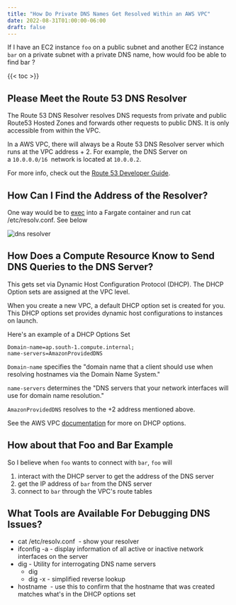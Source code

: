 ```yaml
---
title: "How Do Private DNS Names Get Resolved Within an AWS VPC"
date: 2022-08-31T01:00:00-06:00
draft: false
---
```


If I have an EC2 instance `foo` on a public subnet and another EC2 instance `bar` on a private subnet with a private DNS name, how would foo be able to find bar ?

{{< toc >}}

## Please Meet the Route 53 DNS Resolver

The Route 53 DNS Resolver resolves DNS requests from private and public Route53 Hosted Zones and forwards other requests to public DNS. It is only accessible from within the VPC.

In a AWS VPC, there will always be a Route 53 DNS Resolver server which runs at the VPC address + 2. For example, the DNS Server on a `10.0.0.0/16`  network is located at `10.0.0.2`.

For more info, check out the [Route 53 Developer Guide](https://docs.aws.amazon.com/Route53/latest/DeveloperGuide/resolver.html).

## How Can I Find the Address of the Resolver?

One way would be to [exec](https://aws.amazon.com/blogs/containers/new-using-amazon-ecs-exec-access-your-containers-fargate-ec2/) into a Fargate container and run cat /etc/resolv.conf. See below

![dns resolver](/images/dns-resolver-ecs-exec.png)

## How Does a Compute Resource Know to Send DNS Queries to the DNS Server?

This gets set via Dynamic Host Configuration Protocol (DHCP). The DHCP Option sets are assigned at the VPC level.

When you create a new VPC, a default DHCP option set is created for you. This DHCP options set provides dynamic host configurations to instances on launch.

Here's an example of a DHCP Options Set

```dns
Domain-name=ap.south-1.compute.internal;
name-servers=AmazonProvidedDNS
```

`Domain-name` specifies the "domain name that a client should use when resolving hostnames via the Domain Name System."

`name-servers` determines the "DNS servers that your network interfaces will use for domain name resolution."

`AmazonProvidedDNS` resolves to the +2 address mentioned above.

See the AWS VPC [documentation](https://docs.aws.amazon.com/vpc/latest/userguide/DHCPOptionSetConcepts.html#ArchitectureDiagram) for more on DHCP options.

## How about that Foo and Bar Example

So I believe when `foo` wants to connect with `bar`, `foo` will 

1. interact with the DHCP server to get the address of the DNS server
1. get the IP address of `bar` from the DNS server
1. connect to `bar` through the VPC's route tables

## What Tools are Available For Debugging DNS Issues?

* cat /etc/resolv.conf  - show your resolver
* ifconfig -a - display information of all active or inactive network interfaces on the server
* dig - Utility for interrogating DNS name servers
  * dig <hostname>
  * dig -x - simplified reverse lookup
* hostname  - use this to confirm that the hostname that was created matches what's in the DHCP options set
